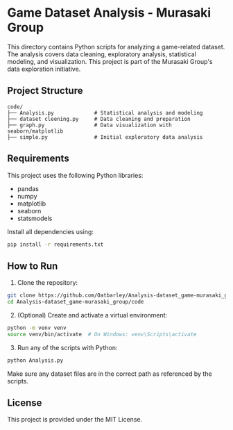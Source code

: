 # Game Dataset Analysis - Murasaki Group

This directory contains Python scripts for analyzing a game-related dataset. The analysis covers data cleaning, exploratory analysis, statistical modeling, and visualization. This project is part of the Murasaki Group's data exploration initiative.

## Project Structure

```
code/
├── Analysis.py             # Statistical analysis and modeling
├── dataset cleening.py     # Data cleaning and preparation
├── graph.py                # Data visualization with seaborn/matplotlib
├── simple.py               # Initial exploratory data analysis
```

## Requirements

This project uses the following Python libraries:

- pandas
- numpy
- matplotlib
- seaborn
- statsmodels

Install all dependencies using:

```bash
pip install -r requirements.txt
```

## How to Run

1. Clone the repository:

```bash
git clone https://github.com/Oatbarley/Analysis-dataset_game-murasaki_group.git
cd Analysis-dataset_game-murasaki_group/code
```

2. (Optional) Create and activate a virtual environment:

```bash
python -m venv venv
source venv/bin/activate  # On Windows: venv\Scripts\activate
```

3. Run any of the scripts with Python:

```bash
python Analysis.py
```

Make sure any dataset files are in the correct path as referenced by the scripts.

## License

This project is provided under the MIT License.
